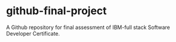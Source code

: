 # github-final-project
A Github repository for final assessment of IBM-full stack Software Developer Certificate.
